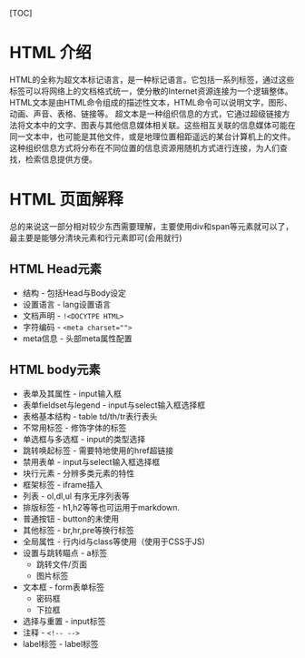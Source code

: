 [TOC]
# HTML 介绍
HTML的全称为超文本标记语言，是一种标记语言。它包括一系列标签，通过这些标签可以将网络上的文档格式统一，使分散的Internet资源连接为一个逻辑整体。HTML文本是由HTML命令组成的描述性文本，HTML命令可以说明文字，图形、动画、声音、表格、链接等。
超文本是一种组织信息的方式，它通过超级链接方法将文本中的文字、图表与其他信息媒体相关联。这些相互关联的信息媒体可能在同一文本中，也可能是其他文件，或是地理位置相距遥远的某台计算机上的文件。这种组织信息方式将分布在不同位置的信息资源用随机方式进行连接，为人们查找，检索信息提供方便。 

# HTML 页面解释
总的来说这一部分相对较少东西需要理解，主要使用div和span等元素就可以了，最主要是能够分清块元素和行元素即可(会用就行)

## HTML Head元素

* 结构 - 包括Head与Body设定
* 设置语言 - lang设置语言
* 文档声明 - ```!<DOCYTPE HTML> ```
* 字符编码 - ```<meta charset="">```
* meta信息 - 头部meta属性配置
## HTML body元素

* 表单及其属性 - input输入框
* 表单fieldset与legend - input与select输入框选择框
* 表格基本结构 - table td/th/tr表行表头
* 不常用标签 - 修饰字体的标签
* 单选框与多选框 - input的类型选择
* 跳转唤起标签 -  需要特地使用的href超链接
* 禁用表单 - input与select输入框选择框
* 块行元素 - 分辨多类元素的特性
* 框架标签 - iframe插入
* 列表 - ol,dl,ul 有序无序列表等
* 排版标签 - h1,h2等等也可运用于markdown.
* 普通按钮 - button的未使用
* 其他标签 - br,hr,pre等换行标签
* 全局属性 - 行内id与class等使用（使用于CSS于JS)
* 设置与跳转瞄点 - a标签
  * 跳转文件/页面
  * 图片标签 
* 文本框 - form表单标签
  * 密码框
  * 下拉框
* 选择与重置 - input标签
* 注释 - ```<!-- -->```
* label标签 - label标签